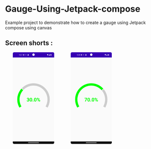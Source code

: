 # Gauge-Using-Jetpack-compose
<p>Example project to demonstrate how to create a gauge using Jetpack compose using canvas</p>

<h2>Screen shorts :</h2>

<span style="margin:25px">
   <img src="https://github.com/ParveshSandila/Gauge-Using-Jetpack-compose/blob/main/app/src/main/res/drawable/ss_1.png?raw=true" 
   alt="Jetpack compose Lazy column example" style="height:300px"/>
</span>
<span style="margin:25px">
  <img src="https://github.com/ParveshSandila/Gauge-Using-Jetpack-compose/blob/main/app/src/main/res/drawable/ss_2.png?raw=true" 
  alt="Jetpack compose Lazy column example"
  style="height:300px"
  />
</span>
